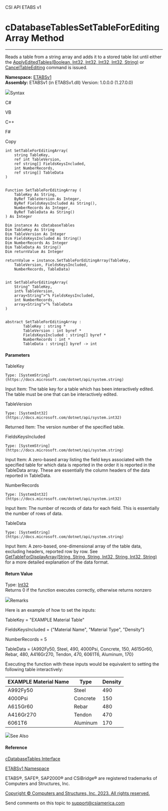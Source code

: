 ﻿

CSI API ETABS v1

# cDatabaseTablesSetTableForEditingArray Method  
  
---  
  
Reads a table from a string array and adds it to a stored table list until
either the [ApplyEditedTables(Boolean, Int32, Int32, Int32, Int32,
String)](bbc84bd9-e864-c3e9-642c-2f2bda4e066c.htm) or
[CancelTableEditing](f089af89-af1f-b462-307a-85c3266ef11a.htm) command is
issued.

**Namespace:** [ETABSv1](2780f1b8-2033-5289-2298-1cdb2a7508d9.htm)  
**Assembly:** ETABSv1 (in ETABSv1.dll) Version: 1.0.0.0 (1.27.0.0)

![](../icons/SectionExpanded.png)Syntax

C#

VB

C++

F#

Copy

    
    
    int SetTableForEditingArray(
    	string TableKey,
    	ref int TableVersion,
    	ref string[] FieldsKeysIncluded,
    	int NumberRecords,
    	ref string[] TableData
    )
    
    
    Function SetTableForEditingArray ( 
    	TableKey As String,
    	ByRef TableVersion As Integer,
    	ByRef FieldsKeysIncluded As String(),
    	NumberRecords As Integer,
    	ByRef TableData As String()
    ) As Integer
    
    Dim instance As cDatabaseTables
    Dim TableKey As String
    Dim TableVersion As Integer
    Dim FieldsKeysIncluded As String()
    Dim NumberRecords As Integer
    Dim TableData As String()
    Dim returnValue As Integer
    
    returnValue = instance.SetTableForEditingArray(TableKey, 
    	TableVersion, FieldsKeysIncluded, 
    	NumberRecords, TableData)
    
    
    int SetTableForEditingArray(
    	String^ TableKey, 
    	int% TableVersion, 
    	array<String^>^% FieldsKeysIncluded, 
    	int NumberRecords, 
    	array<String^>^% TableData
    )
    
    
    abstract SetTableForEditingArray : 
            TableKey : string * 
            TableVersion : int byref * 
            FieldsKeysIncluded : string[] byref * 
            NumberRecords : int * 
            TableData : string[] byref -> int 
    

#### Parameters

TableKey

    Type: [SystemString](https://docs.microsoft.com/dotnet/api/system.string)  
Input Item: The table key for a table which has been interactively edited. The
table must be one that can be interactively edited.

TableVersion

    Type: [SystemInt32](https://docs.microsoft.com/dotnet/api/system.int32)  
Returned Item: The version number of the specified table.

FieldsKeysIncluded

    Type: [SystemString](https://docs.microsoft.com/dotnet/api/system.string)  
Input Item: A zero-based array listing the field keys associated with the
specified table for which data is reported in the order it is reported in the
TableData array. These are essentially the column headers of the data reported
in TableData.

NumberRecords

    Type: [SystemInt32](https://docs.microsoft.com/dotnet/api/system.int32)  
Input Item: The number of records of data for each field. This is essentially
the number of rows of data.

TableData

    Type: [SystemString](https://docs.microsoft.com/dotnet/api/system.string)  
Input Item: A zero-based, one-dimensional array of the table data, excluding
headers, reported row by row. See [GetTableForDisplayArray(String, String,
String, Int32, String, Int32,
String)](3dc2fc02-1288-7ae6-0557-d31560533e96.htm) for a more detailed
explanation of the data format.

#### Return Value

Type: [Int32](https://docs.microsoft.com/dotnet/api/system.int32)  
Returns 0 if the function executes correctly, otherwise returns nonzero

![](../icons/SectionExpanded.png)Remarks

Here is an example of how to set the inputs:

TableKey = "EXAMPLE Material Table"

FieldsKeysIncluded = {"Material Name", "Material Type", "Density"}

NumberRecords = 5

TableData = {A992Fy50, Steel, 490, 4000Psi, Concrete, 150, A615Gr60, Rebar,
480, A416Gr270, Tendon, 470, 6061T6, Aluminum, 170}

Executing the function with these inputs would be equivalent to setting the
following table interactively:

EXAMPLE Material Name| Type| Density  
---|---|---  
A992Fy50| Steel| 490  
4000Psi| Concrete| 150  
A615Gr60| Rebar| 480  
A416Gr270| Tendon| 470  
6061T6| Aluminum| 170  
  
![](../icons/SectionExpanded.png)See Also

#### Reference

[cDatabaseTables Interface](ee40c9d3-38a7-f8fa-62e4-9da8c2cd3af7.htm)

[ETABSv1 Namespace](2780f1b8-2033-5289-2298-1cdb2a7508d9.htm)

ETABS®, SAFE®, SAP2000® and CSiBridge® are registered trademarks of Computers
and Structures, Inc.  

[Copyright © Computers and Structures, Inc. 2023. All rights
reserved.](http://www.csiamerica.com)

Send comments on this topic to
[support@csiamerica.com](mailto:support%40csiamerica.com?Subject=CSI%20API%20ETABS%20v1)

